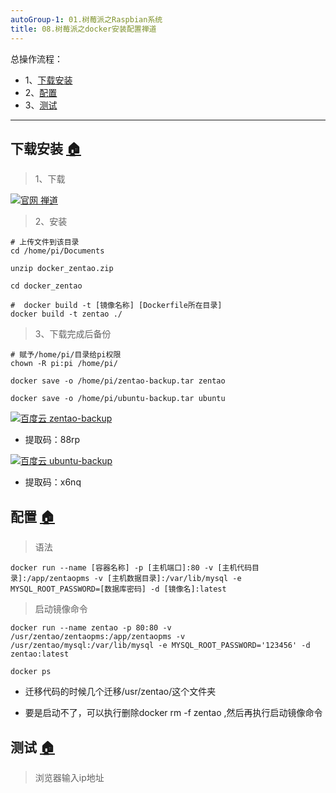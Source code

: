 ```yaml
---
autoGroup-1: 01.树莓派之Raspbian系统
title: 08.树莓派之docker安装配置禅道
---
```


总操作流程：
- 1、[下载安装](#Linux-01)
- 2、[配置](#Linux-02)
- 3、[测试](#Linux-03)

***

## 下载安装 <a name="Linux-01" href="#" >:house:</a>

> 1、下载

[![](https://img.shields.io/badge/官网-禅道-green.svg "官网 禅道")](http://dl.cnezsoft.com/zentao/docker/docker_zentao.zip)

> 2、安装

```shell
# 上传文件到该目录
cd /home/pi/Documents

unzip docker_zentao.zip

cd docker_zentao

#  docker build -t [镜像名称] [Dockerfile所在目录]
docker build -t zentao ./
```

> 3、下载完成后备份

```shell
# 赋予/home/pi/目录给pi权限
chown -R pi:pi /home/pi/

docker save -o /home/pi/zentao-backup.tar zentao

docker save -o /home/pi/ubuntu-backup.tar ubuntu
```

[![](https://img.shields.io/badge/百度云-zentao--backup-green.svg "百度云 zentao-backup")](https://pan.baidu.com/s/1Ej9_F3qb6_czdV6XG_Llxg)

- 提取码：88rp

[![](https://img.shields.io/badge/百度云-ubuntu--backup-green.svg "百度云 ubuntu-backup")](https://pan.baidu.com/s/12cPklVDV1GVxZhXdYhydEA)

- 提取码：x6nq

## 配置 <a name="Linux-02" href="#" >:house:</a>

> 语法

```shell
docker run --name [容器名称] -p [主机端口]:80 -v [主机代码目录]:/app/zentaopms -v [主机数据目录]:/var/lib/mysql -e MYSQL_ROOT_PASSWORD=[数据库密码] -d [镜像名]:latest
```

> 启动镜像命令

```shell
docker run --name zentao -p 80:80 -v /usr/zentao/zentaopms:/app/zentaopms -v /usr/zentao/mysql:/var/lib/mysql -e MYSQL_ROOT_PASSWORD='123456' -d zentao:latest

docker ps
```

- 迁移代码的时候几个迁移/usr/zentao/这个文件夹

- 要是启动不了，可以执行删除docker rm -f zentao ,然后再执行启动镜像命令


## 测试 <a name="Linux-03" href="#" >:house:</a>

> 浏览器输入ip地址